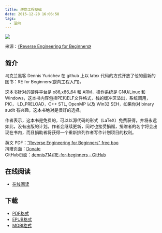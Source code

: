 ```yaml
---
title: 逆向工程基础
date: 2015-12-28 16:06:58
tags:
  - 逆向
---
```


![](https://ek8whxe.cloudimg.io/s/width/226/https://www.gitbook.com/cover/book/wizardforcel/re-for-beginners.jpg)

来源：[《Reverse Engineering for Beginners》](http://zhuanlan.zhihu.com/wooyun/19810488)

<!--more-->

## 简介 ##

乌克兰黑客 Dennis Yurichev 在 github 上以 latex 代码的方式开放了他的最新的图书：RE for Beginners(逆向工程入门)。

这本书针对的硬件平台是 x86,x86_64 和 ARM，操作系统是 GNU/Linux 和Windows，这本书内容包括PE和ELF文件格式，栈的缓冲区溢出，系统调用，PIC， LD_PRELOAD，C++ STL, OpenMP 以及 Win32 SEH，如果你对 binary audit 有兴趣，这本书绝对是很好的选择。　　

作者表示，这本书是免费的，可以以源代码的形式（LaTeX）免费获得，并将永远如此，没有出版的计划。作者会继续更新，同时也接受捐赠，捐赠者的名字将会出现在书内，而且捐助者将获得一个重新排列作者写作计划项目的权利。

英文 PDF：["Reverse Engineering for Beginners" free boo](http://yurichev.com/RE-book.html)  
捐赠页面：[Donate](http://yurichev.com/donate.html)  
GitHub页面：[dennis714/RE-for-beginners - GitHub](https://github.com/dennis714/RE-for-beginners)

## 在线阅读 ##

+ [在线阅读](https://www.gitbook.com/book/wizardforcel/re-for-beginners/details)

## 下载 ##

+ [PDF格式](https://www.gitbook.com/download/pdf/book/wizardforcel/re-for-beginners)
+ [EPUB格式](https://www.gitbook.com/download/epub/book/wizardforcel/re-for-beginners)
+ [MOBI格式](https://www.gitbook.com/download/mobi/book/wizardforcel/re-for-beginners)
